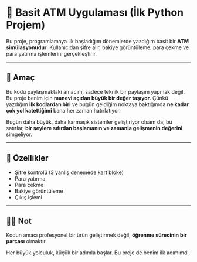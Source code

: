 # 🏧 Basit ATM Uygulaması (İlk Python Projem)

Bu proje, programlamaya ilk başladığım dönemlerde yazdığım basit bir **ATM simülasyonudur**. Kullanıcıdan şifre alır, bakiye görüntüleme, para çekme ve para yatırma işlemlerini gerçekleştirir.

---

## 🎯 Amaç

Bu kodu paylaşmaktaki amacım, sadece teknik bir paylaşım yapmak değil. Bu proje benim için **manevi açıdan büyük bir değer taşıyor**. Çünkü yazdığım **ilk kodlardan biri** ve bugün geldiğim noktaya baktığımda **ne kadar çok yol katettiğimi** bana her zaman hatırlatıyor.

Bugün daha büyük, daha karmaşık sistemler geliştiriyor olsam da; bu satırlar, **bir şeylere sıfırdan başlamanın ve zamanla gelişmenin değerini** simgeliyor.

---

## 🚀 Özellikler

- Şifre kontrolü (3 yanlış denemede kart bloke)
- Para yatırma
- Para çekme
- Bakiye görüntüleme
- Çıkış işlemi

---

## 👨‍💻 Not

Kodun amacı profesyonel bir ürün geliştirmek değil, **öğrenme sürecinin bir parçası** olmaktır.

Her büyük yolculuk, küçük bir adımla başlar. Bu proje de benim ilk adımımdı.
